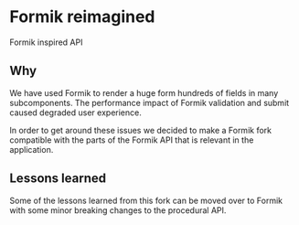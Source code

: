 # Formik reimagined

Formik inspired API

## Why

We have used Formik to render a huge form hundreds of fields in many subcomponents. The performance impact of Formik validation and submit caused degraded user experience.

In order to get around these issues we decided to make a Formik fork compatible with the parts of the Formik API that is relevant in the application.

## Lessons learned

Some of the lessons learned from this fork can be moved over to Formik with some minor breaking changes to the procedural API.
